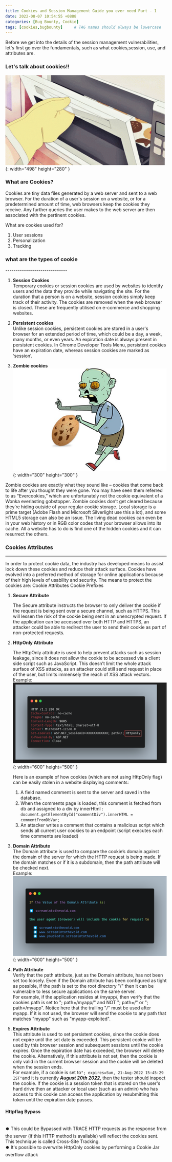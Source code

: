 ```yaml
---
title: Cookies and Session Management Guide you ever need Part - 1
date: 2022-08-07 10:54:55 +0888
categories: [Bug Bounty, Cookie]
tags: [cookies,bugbounty]     # TAG names should always be lowercase
---
```


Before we get into the details of the session management vulnerabilities, let's first go over the fundamentals, such as what cookies,session, use, and attributes are.

<h3>Let's talk about cookies!!</h3>

![Desktop View](/assets/img/poc/Cookies_01.gif){: width="498" height="280" }

<h3>What are Cookies?</h3>
Cookies are tiny data files generated by a web server and sent to a web browser. For the duration of a user's session on a website, or for a predetermined amount of time, web browsers keep the cookies they receive. Any further queries the user makes to the web server are then associated with the pertinent cookies.

What are cookies used for? 
1. User sessions
2. Personalization 
3. Tracking 

<h3> what are the  types of cookie </h3>
------------------------------

1.  **Session Cookies**<br/>
Temporary cookies or session cookies are used by websites to identify users and the data they provide while navigating the site. For the duration that a person is on a website, session cookies simply keep track of their activity. The cookies are removed when the web browser is closed. These are frequently utilised on e-commerce and shopping websites. 

2.  **Persistent cookies**<br/>
Unlike session cookies, persistent cookies are stored in a user's browser for an extended period of time, which could be a day, a week, many months, or even years. An expiration date is always present in persistent cookies.
In Chrome Developer Tools Menu, persistent cookies have an expiration date, whereas session cookies are marked as ‘session’. 

3.  **Zombie cookies**<br/>
![Desktop View](/assets/img/poc/zombiecookie.jpg){: width="300" height="300" }

Zombie cookies are exactly what they sound like – cookies that come back to life after you thought they were gone. You may have seen them referred to as “Evercookies,” which are unfortunately not the cookie equivalent of a Wonka everlasting gobstopper. Zombie cookies don’t get cleared because they’re hiding outside of your regular cookie storage. Local storage is a prime target (Adobe Flash and Microsoft Silverlight use this a lot), and some HTML5 storage can also be an issue. The living dead cookies can even be in your web history or in RGB color codes that your browser allows into its cache. All a website has to do is find one of the hidden cookies and it can resurrect the others.

### Cookies Attributes 
-------------------------------
In order to protect cookie data, the industry has developed means to assist lock down these cookies and reduce their attack surface. Cookies have evolved into a preferred method of storage for online applications because of their high levels of usability and security.
The means to protect the cookies are:
Cookie Attributes
Cookie Prefixes

1. **Secure Attribute**

    The Secure attribute instructs the browser to only deliver the cookie if the request is being sent over a secure channel, such as HTTPS. This will lessen the risk of the cookie being sent in an unencrypted request. If the application can be accessed over both HTTP and HTTPS, an attacker could be able to redirect the user to send their cookie as part of non-protected requests.
2. **HttpOnly Attribute**

    The HttpOnly attribute is used to help prevent attacks such as session leakage, since it does not allow the cookie to be accessed via a client side script such as JavaScript.
    This doesn’t limit the whole attack surface of XSS attacks, as an attacker could still send request in place of the user, but limits immensely the reach of XSS attack vectors.<br/>
    Example:
   ![Desktop View](/assets/img/poc/Httponly.png){: width="600" height="500" }

    Here is an example of how cookies (which are not using HttpOnly flag) can be easily stolen in a website displaying comments:
    1. A field named comment is sent to the server and saved in the database.
    2. When the comments page is loaded, this comment is fetched from db and assigned to a div by innerHtml : <br/>
    ``document.getElementById("commentDiv").innerHTML = commentFromDbVar;``
    3. An attacker writes a comment that contains a malicious script which sends all current user cookies to an endpoint (script executes each time comments are loaded)<br/>
3. **Domain Attribute**<br/>
    The Domain attribute is used to compare the cookie’s domain against the domain of the server for which the HTTP request is being made. If the domain matches or if it is a subdomain, then the path attribute will be checked next.<br/>
Example:
  ![Desktop View](/assets/img/poc/Domain.png){: width="600" height="500" }

4. **Path Attribute**<br/>
    Verify that the path attribute, just as the Domain attribute, has not been set too loosely. Even if the Domain attribute has been configured as tight as possible, if the path is set to the root directory "/" then it can be vulnerable to less secure applications on the same server. <br/>For example, if the application resides at /myapp/, then verify that the cookies path is set to "; path=/myapp/" and NOT "; path=/" or "; path=/myapp". Notice here that the trailing "/" must be used after myapp. If it is not used, the browser will send the cookie to any path that matches "myapp" such as "myapp-exploited".

5. **Expires Attribute**<br/>
    This attribute is used to set persistent cookies, since the cookie does not expire until the set date is exceeded. This persistent cookie will be used by this browser session and subsequent sessions until the cookie expires. Once the expiration date has exceeded, the browser will delete the cookie. Alternatively, if this attribute is not set, then the cookie is only valid in the current browser session and the cookie will be deleted when the session ends. <br/>
    For example, if a cookie is set to`` "; expires=Sun, 21-Aug-2022 15:45:29 IST" ``and it is currently ***August 20th 2022***, then the tester should inspect the cookie. If the cookie is a session token that is stored on the user's hard drive then an attacker or local user (such as an admin) who has access to this cookie can access the application by resubmitting this token until the expiration date passes.

<h4>Httpflag Bypass</h4><br/>
⏺️ This could be Bypassed with TRACE HTTP requests as the response from the server (if this HTTP method is available) will reflect the cookies sent. This technique is called Cross-Site Tracking.<br/>
⏺️ It's possible to overwrite HttpOnly cookies by performing a Cookie Jar overflow attack
